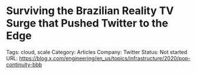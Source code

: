 # Surviving the Brazilian Reality TV Surge that Pushed Twitter to the Edge

Tags: cloud, scale
Category: Articles
Company: Twitter
Status: Not started
URL: https://blog.x.com/engineering/en_us/topics/infrastructure/2020/pop-continuity-bbb